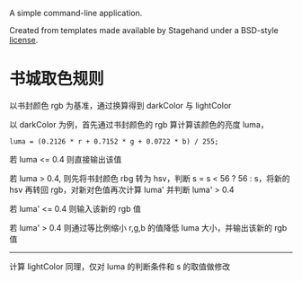 <!--
 * @Author: your name
 * @Date: 2020-08-18 10:13:43
 * @LastEditTime: 2020-08-18 16:00:52
 * @LastEditors: your name
 * @Description: In User Settings Edit
 * @FilePath: /color/README.md
-->
A simple command-line application.

Created from templates made available by Stagehand under a BSD-style
[license](https://github.com/dart-lang/stagehand/blob/master/LICENSE).

# 书城取色规则
以书封颜色 rgb 为基准，通过换算得到 darkColor 与 lightColor

以 darkColor 为例，首先通过书封颜色的 rgb 算计算该颜色的亮度 luma，
```
luma = (0.2126 * r + 0.7152 * g + 0.0722 * b) / 255;
```
若 luma <= 0.4 则直接输出该值

若 luma > 0.4, 则先将书封颜色 rbg 转为 hsv，判断 s = s < 56 ? 56 : s，将新的 hsv 再转回 rgb，对新对色值再次计算 luma' 并判断 luma' > 0.4

若 luma' <= 0.4 则输入该新的 rgb 值

若 luma' > 0.4 则通过等比例缩小 r,g,b 的值降低 luma 大小，并输出该新的 rgb值

---

计算 lightColor 同理，仅对 luma 的判断条件和 s 的取值做修改
